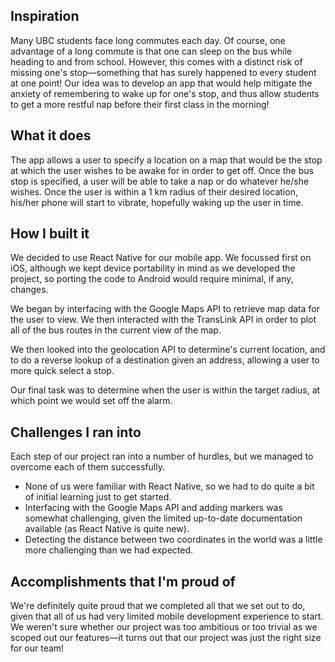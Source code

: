 ## Inspiration

Many UBC students face long commutes each day. Of course, one advantage of a long commute is that one can sleep on the bus while heading to and from school. However, this comes with a distinct risk of missing one's stop—something that has surely happened to every student at one point! Our idea was to develop an app that would help mitigate the anxiety of remembering to wake up for one's stop, and thus allow students to get a more restful nap before their first class in the morning!

## What it does

The app allows a user to specify a location on a map that would be the stop at which the user wishes to be awake for in order to get off. Once the bus stop is specified, a user will be able to take a nap or do whatever he/she wishes. Once the user is within a 1 km radius of their desired location, his/her phone will start to vibrate, hopefully waking up the user in time.

## How I built it

We decided to use React Native for our mobile app. We focussed first on iOS, although we kept device portability in mind as we developed the project, so porting the code to Android would require minimal, if any, changes.

We began by interfacing with the Google Maps API to retrieve map data for the user to view. We then interacted with the TransLink API in order to plot all of the bus routes in the current view of the map.

We then looked into the geolocation API to determine's current location, and to do a reverse lookup of a destination given an address, allowing a user to more quick select a stop.

Our final task was to determine when the user is within the target radius, at which point we would set off the alarm.

## Challenges I ran into

Each step of our project ran into a number of hurdles, but we managed to overcome each of them successfully.
* None of us were familiar with React Native, so we had to do quite a bit of initial learning just to get started.
* Interfacing with the Google Maps API and adding markers was somewhat challenging, given the limited up-to-date documentation available (as React Native is quite new).
* Detecting the distance between two coordinates in the world was a little more challenging than we had expected.

## Accomplishments that I'm proud of

We're definitely quite proud that we completed all that we set out to do, given that all of us had very limited mobile development experience to start. We weren't sure whether our project was too ambitious or too trivial as we scoped out our features—it turns out that our project was just the right size for our team!
